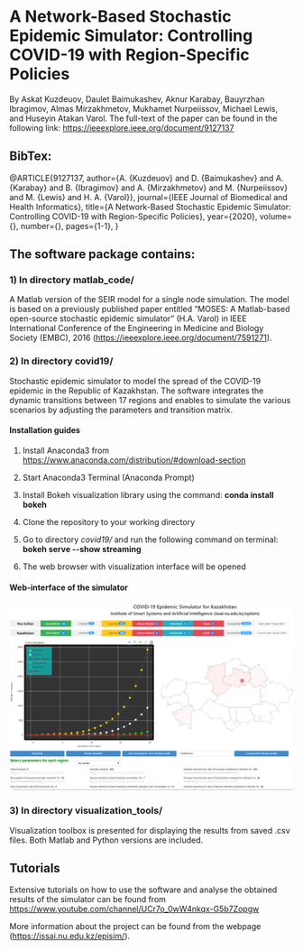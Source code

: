 # A Network-Based Stochastic Epidemic Simulator: Controlling COVID-19 with Region-Specific Policies
By Askat Kuzdeuov, Daulet Baimukashev, Aknur Karabay, Bauyrzhan Ibragimov, Almas Mirzakhmetov, Mukhamet Nurpeiissov, Michael Lewis, and Huseyin Atakan Varol.
The full-text of the paper can be found in the following link: https://ieeexplore.ieee.org/document/9127137 

## BibTex:
@ARTICLE{9127137,
  author={A. {Kuzdeuov} and D. {Baimukashev} and A. {Karabay} and B. {Ibragimov} and A. {Mirzakhmetov} and M. {Nurpeiissov} and M. {Lewis} and H. A. {Varol}},
  journal={IEEE Journal of Biomedical and Health Informatics}, 
  title={A Network-Based Stochastic Epidemic Simulator: Controlling COVID-19 with Region-Specific Policies}, 
  year={2020},
  volume={},
  number={},
  pages={1-1},
  }

## The software package contains:

### 1) In directory matlab_code/
A Matlab version of the SEIR model for a single node simulation. The model is based on a previously published paper entitled “MOSES: A Matlab-based open-source stochastic epidemic simulator” (H.A. Varol) in IEEE International Conference of the Engineering in Medicine and Biology Society (EMBC), 2016 (https://ieeexplore.ieee.org/document/7591271).

### 2) In directory covid19/
Stochastic epidemic simulator to model the spread of the COVID-19 epidemic in the Republic of Kazakhstan. The software integrates the dynamic transitions between 17 regions and enables to simulate the various scenarios by adjusting the parameters and transition matrix.


#### Installation guides

1) Install Anaconda3 from https://www.anaconda.com/distribution/#download-section

2) Start Anaconda3 Terminal (Anaconda Prompt)

3) Install Bokeh visualization library using the command: **conda install bokeh**

4) Clone the repository to your working directory

5) Go to directory *covid19/* and run the following command on terminal: **bokeh serve --show streaming**

6) The web browser with visualization interface will be opened


#### Web-interface of the simulator

![](web_interface.png)

### 3) In directory visualization_tools/

Visualization toolbox is presented for displaying the results from saved .csv files. Both Matlab and Python versions are included.

## Tutorials

Extensive tutorials on how to use the software and analyse the obtained results of the simulator can be found from https://www.youtube.com/channel/UCr7o_0wW4nkqx-G5b7Zopgw


More information about the project can be found from the webpage (https://issai.nu.edu.kz/episim/).

